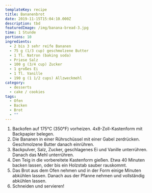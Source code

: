 ```yaml
---
templateKey: recipe
title: Bananenbrot
date: 2019-11-15T15:04:10.000Z
description: tbd
featuredImage: /img/banana-bread-3.jpg
time: 1 Stunde
portions: 10
ingredients:
  - 2 bis 3 sehr reife Bananen
  - 75 g (1/3 cup) geschmolzene Butter
  - 1 Tl. Natron (baking soda)
  - Priese Salz
  - 100 g (3/4 cup) Zucker
  - 1 großes Ei
  - 1 Tl. Vanille
  - 190 g (1 1/2 cups) Allzweckmehl
category:
  - desserts
  - cake / cookies
tags:
  - Ofen
  - Backen
  - Brot
  - ""
---
```


1. Backofen auf 175°C (350°F) vorheizen. 4x8-Zoll-Kastenform mit Backpapier belegen.
2. Die Bananen in einer Rührschüssel mit einer Gabel zerdrücken. Geschmolzene Butter danach einrühren.
3. Backpulver, Salz, Zucker, geschlagenes Ei und Vanille unterrühren. Danach das Mehl unterrühren.
4. Den Teig in die vorbereitete Kastenform gießen. Etwa 40 Minuten backen lassen, oder bis ein Holzstab sauber rauskommt.
5. Das Brot aus dem Ofen nehmen und in der Form einige Minuten abkühlen lassen. Danach aus der Pfanne nehmen und vollständig abkühlen lassen.
6. Schneiden und servieren!
